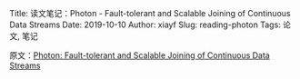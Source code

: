 Title: 读文笔记：Photon - Fault-tolerant and Scalable Joining of Continuous Data Streams
Date: 2019-10-10
Author: xiayf
Slug: reading-photon
Tags: 论文, 笔记

原文：[Photon: Fault-tolerant and Scalable Joining of Continuous Data Streams](https://static.googleusercontent.com/media/research.google.com/zh-CN//pubs/archive/41318.pdf)